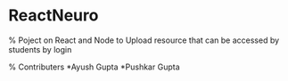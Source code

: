 # ReactNeuro
% Poject on React and Node to Upload resource that can be accessed by students by login 

% Contributers 
*Ayush Gupta
*Pushkar Gupta
